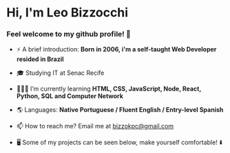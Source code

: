 <h1 align="left">Hi, I'm Leo Bizzocchi</h1>

### Feel welcome to my github profile! 👋

- ⚡ A brief introduction: **Born in 2006, i'm a self-taught Web Developer resided in Brazil**

- 🎓 Studying IT at Senac Recife
- 👩🏻‍💻 I’m currently learning **HTML, CSS, JavaScript, Node, React, Python, SQL and Computer Network**
- 🌎 Languages: **Native Portuguese / Fluent English / Entry-level Spanish** 
- 📫 How to reach me? Email me at bizzokpc@gmail.com
- 🖥️ Some of my projects can be seen below, make yourself comfortable! ⬇️
